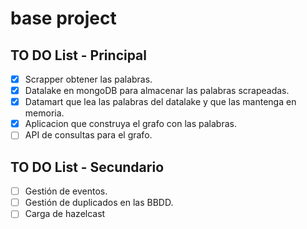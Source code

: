 # base project

## TO DO List - Principal

- [X] Scrapper obtener las palabras.
- [X] Datalake en mongoDB para almacenar las palabras scrapeadas.
- [X] Datamart que lea las palabras del datalake y que las mantenga en memoria.
- [X] Aplicacion que construya el grafo con las palabras.
- [ ] API de consultas para el grafo.

## TO DO List - Secundario

- [ ] Gestión de eventos.
- [ ] Gestión de duplicados en las BBDD.
- [ ] Carga de hazelcast
